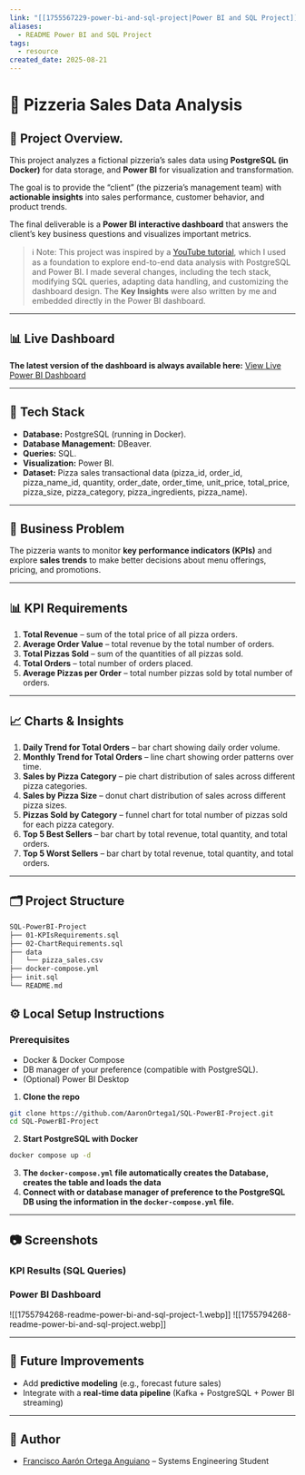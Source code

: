 ```yaml
---
link: "[[1755567229-power-bi-and-sql-project|Power BI and SQL Project]]"
aliases:
  - README Power BI and SQL Project
tags:
  - resource
created_date: 2025-08-21
---
```

# 🍕 Pizzeria Sales Data Analysis

## 📌 Project Overview.
This project analyzes a fictional pizzeria’s sales data using **PostgreSQL (in Docker)** for data storage, and **Power BI** for visualization and transformation.

The goal is to provide the “client” (the pizzeria’s management team) with **actionable insights** into sales performance, customer behavior, and product trends.

The final deliverable is a **Power BI interactive dashboard** that answers the client’s key business questions and visualizes important metrics.

> ℹ️ Note: This project was inspired by a [YouTube tutorial](https://www.youtube.com/watch?v=V-s8c6jMRN0), which I used as a foundation to explore end-to-end data analysis with PostgreSQL and Power BI.
> I made several changes, including the tech stack, modifying SQL queries, adapting data handling, and customizing the dashboard design.
> The **Key Insights** were also written by me and embedded directly in the  Power BI dashboard. 

---

## 📊 Live Dashboard

**The latest version of the dashboard is always available here:**
[View Live Power BI Dashboard](https://app.powerbi.com/groups/me/reports/your-report-link/)

---

## 🚀 Tech Stack
- **Database:** PostgreSQL (running in Docker).
- **Database Management:** DBeaver.
- **Queries:** SQL.
- **Visualization:** Power BI.
- **Dataset:** Pizza sales transactional data (pizza_id, order_id, pizza_name_id, quantity, order_date, order_time, unit_price, total_price, pizza_size, pizza_category, pizza_ingredients, pizza_name).

---

## 🎯 Business Problem

The pizzeria wants to monitor **key performance indicators (KPIs)** and explore **sales trends** to make better decisions about menu offerings, pricing, and promotions.

---

## 📊 KPI Requirements

1. **Total Revenue** – sum of the total price of all pizza orders.
2. **Average Order Value** – total revenue by the total number of orders.
3. **Total Pizzas Sold** – sum of the quantities of all pizzas sold.
4. **Total Orders** – total number of orders placed.
5. **Average Pizzas per Order** – total number pizzas sold by total number of orders.

---

## 📈 Charts & Insights

1. **Daily Trend for Total Orders** – bar chart showing daily order volume.
2. **Monthly Trend for Total Orders** – line chart showing order patterns over time.
3. **Sales by Pizza Category** – pie chart distribution of sales across different pizza categories.
4. **Sales by Pizza Size** – donut chart distribution of sales across different pizza sizes.
5. **Pizzas Sold by Category** – funnel chart for total number of pizzas sold for each pizza category.
6. **Top 5 Best Sellers** – bar chart by total revenue, total quantity, and total orders.
7. **Top 5 Worst Sellers** – bar chart by total revenue, total quantity, and total orders.

---

## 🗂️ Project Structure  

```bash
SQL-PowerBI-Project
├── 01-KPIsRequirements.sql
├── 02-ChartRequirements.sql
├── data
│   └── pizza_sales.csv
├── docker-compose.yml
├── init.sql
└── README.md
```
## ⚙️ Local Setup Instructions

### Prerequisites
- Docker & Docker Compose
- DB manager of your preference (compatible with PostgreSQL).
- (Optional) Power BI Desktop

1. **Clone the repo**
```bash
git clone https://github.com/AaronOrtega1/SQL-PowerBI-Project.git
cd SQL-PowerBI-Project
```
2. **Start PostgreSQL with Docker**
```bash
docker compose up -d
```
3. **The `docker-compose.yml` file automatically creates the Database, creates the table and loads the data**
4. **Connect with or database manager of preference to the PostgreSQL DB using the information in the `docker-compose.yml` file.** 

--- 

## 📷 Screenshots

### KPI Results (SQL Queries)

### Power BI Dashboard
![[1755794268-readme-power-bi-and-sql-project-1.webp]]
![[1755794268-readme-power-bi-and-sql-project.webp]]

---

## 🔮 Future Improvements

- Add **predictive modeling** (e.g., forecast future sales)
- Integrate with a **real-time data pipeline** (Kafka + PostgreSQL + Power BI streaming)

---

## 👤 Author

- [Francisco Aarón Ortega Anguiano]() – Systems Engineering Student


